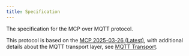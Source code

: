 ```yaml
---
title: Specification
---
```


The specification for the MCP over MQTT protocol.

This protocol is based on the [MCP 2025-03-26 (Latest)](https://spec.modelcontextprotocol.io/specification/2025-03-26/), with additional details about the MQTT transport layer, see [MQTT Transport](/mcp/specification/2025-03-26/basic/mqtt_transport.md).
